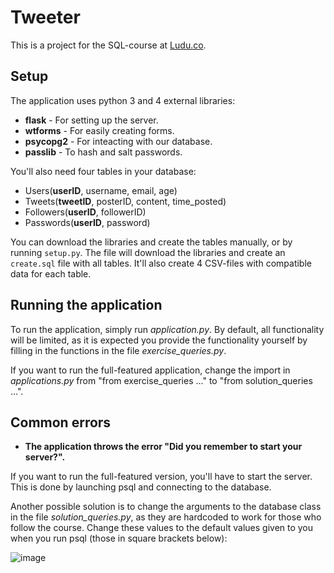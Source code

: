 # Tweeter

This is a project for the SQL-course at [Ludu.co](https://www.ludu.co/course/learn-sql).


## Setup

The application uses python 3 and 4 external libraries:
* **flask** - For setting up the server.
* **wtforms** - For easily creating forms.
* **psycopg2** - For inteacting with our database.
* **passlib** - To hash and salt passwords.


You'll also need four tables in your database:
* Users(**userID**, username, email, age)
* Tweets(**tweetID**, posterID, content, time_posted)
* Followers(**userID**, followerID)
* Passwords(**userID**, password)


You can download the libraries and create the tables manually, or by running `setup.py`. The file will download the libraries and create an `create.sql` file with all tables. It'll also create 4 CSV-files with compatible data for each table.


## Running the application

To run the application, simply run _application.py_. By default, all functionality will be limited, as it is expected you provide the functionality yourself by filling in the functions in the file _exercise_queries.py_.

If you want to run the full-featured application, change the import in _applications.py_ from "from exercise_queries ..." to "from solution_queries ...". 

## Common errors
* **The application throws the error "Did you remember to start your server?".**

If you want to run the full-featured version, you'll have to start the server. This is done by launching psql and connecting to the database.

Another possible solution is to change the arguments to the database class in the file _solution_queries.py_, as they are hardcoded to work for those who follow the course. Change these values to the default values given to you when you run psql (those in square brackets below):

![image](https://imgur.com/54Dq2XV)
